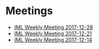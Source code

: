 # Meetings

* [IML Weekly Meeting 2017-12-28](http://iml.docdb.ihep.ac.cn/docdb/DisplayMeeting?conferenceid=3)
* [IML Weekly Meeting 2017-12-21](http://iml.docdb.ihep.ac.cn/docdb/DisplayMeeting?conferenceid=2)
* [IML Weekly Meeting 2017-12-14](http://iml.docdb.ihep.ac.cn/docdb/DisplayMeeting?conferenceid=1)